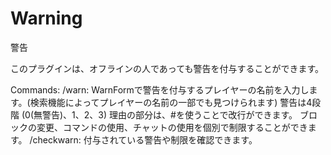 # Warning
警告

このプラグインは、オフラインの人であっても警告を付与することができます。

Commands:
/warn:
WarnFormで警告を付与するプレイヤーの名前を入力します。(検索機能によってプレイヤーの名前の一部でも見つけられます)
警告は4段階 (0(無警告)、1、2、3)
理由の部分は、#を使うことで改行ができます。
ブロックの変更、コマンドの使用、チャットの使用を個別で制限することができます。
/checkwarn:
付与されている警告や制限を確認できます。
